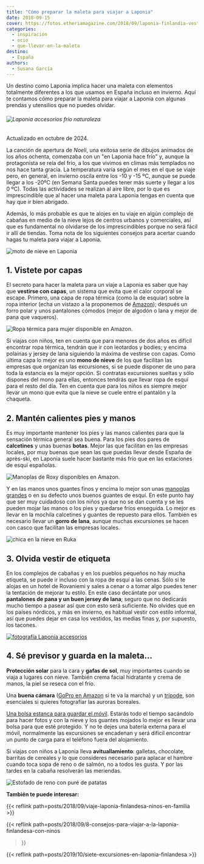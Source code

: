 ```yaml
---
title: "Cómo preparar la maleta para viajar a Laponia"
date: 2018-09-15
cover: https://fotos.etheriamagazine.com/2018/09/laponia-finlandia-vestimenta.jpg
categories: 
  - inspiración
  - ocio
  - que-llevar-en-la-maleta
destino: 
  - España
authors: 
  - Susana García
---
```


Un destino como Laponia implica hacer una maleta con elementos totalmente diferentes a 
los que usamos en España incluso en invierno. Aquí te contamos cómo preparar la maleta 
para viajar a Laponia con algunas prendas y utensilios que no puedes olvidar. 

###### ![Laponia accesorios frío naturaleza](https://fotos.etheriamagazine.com/2018/05/Maleta-Laponia.jpg "Imprescindibles para la maleta a Laponia")

Actualizado en octubre de 2024. 

La canción de apertura de _Noeli_, una exitosa serie de dibujos animados de los años 
ochenta, comenzaba con un "en Laponia hace frío" y, aunque la protagonista se reía del 
frío, a los que vivimos en climas más templados no nos hace tanta gracia. La temperatura 
varía según el mes en el que se viaje pero, en general, en invierno oscila entre los -10 
y -15 ºC, aunque se puede llegar a los -20ºC (en Semana Santa puedes tener más suerte y 
llegar a los 0 ºC). Todas las actividades se realizan al aire libre, por lo que es 
imprescindible que al hacer una maleta para Laponia tengas en cuenta que hay que ir bien 
abrigado. 

Además, lo más probable es que te alojes en tu viaje en algún complejo de cabañas en 
medio de la nieve lejos de centros urbanos y comerciales, así que es fundamental no 
olvidarse de los imprescindibles porque no será fácil ir allí de tiendas. Toma nota de 
los siguientes consejos para acertar cuando hagas tu maleta para viajar a Laponia. 

![moto de nieve en Laponia](https://fotos.etheriamagazine.com/2018/09/maleta-laponia-moto-traje-termico.jpg "Asegúrate cuando contrates las excursiones que te faciliten un traje térmico para realizarlas.")

## 1\. Vistete por capas

El secreto para hacer la maleta para un viaje a Laponia es saber que hay que **vestirse 
con capas**, un sistema que evita que el calor corporal se escape. Primero, una capa de 
ropa térmica (como la de esquiar) sobre la ropa interior (echa un vistazo a la 
proponemos de [Amazon](https://amzn.to/4dW2ZT1)); después un forro polar y unos 
pantalones cómodos (mejor de algodón o lana y mejor de pana que vaqueros). 

![Ropa térmica para mujer disponible en Amazon.](https://fotos.etheriamagazine.com/2018/09/laponia-ropa-termica-mujer.jpg "Ropa térmica para mujer disponible en Amazon.")

Si viajas con niños, ten en cuenta que para menores de dos años es difícil encontrar 
ropa térmica, tendrán que ir con leotardos y bodies; y encima polainas y jersey de lana 
siguiendo la máxima de vestirse con capas. Como última capa lo mejor es uno **mono de 
nieve** de los que facilitan las empresas que organizan las excursiones, si se puede 
disponer de uno para toda la estancia es la mejor opción. Si contratas excursiones 
sueltas y sólo dispones del mono para ellas, entonces tendrás que llevar ropa de esquí 
para el resto del día. Ten en cuenta que para los niños es siempre mejor llevar un mono 
que evita que la nieve se cuele entre el pantalón y la chaqueta. 

## 2\. Mantén calientes pies y manos

Es muy importante mantener los pies y las manos calientes para que la sensación térmica 
general sea buena. Para los pies dos pares de **calcetines** y unas buenas **botas**. 
Mejor las que facilitan en las empresas locales, por muy buenas que sean las que puedas 
llevar desde España de après-ski, en Laponia suele hacer bastante más frío que en las 
estaciones de esquí españolas. 

![Manoplas de Roxy disponibles en Amazon.](https://fotos.etheriamagazine.com/2018/09/ropa-laponia-manoplas.jpg "Manoplas de Roxy disponibles en Amazon.")

Y en las manos unos guantes finos y encima lo mejor son unas [manoplas 
grandes](https://amzn.to/4dRkCDH) o en su defecto unos buenos guantes de esquí. En este 
punto hay que ser muy cuidadoso con los niños ya que no se dan cuenta y se les pueden 
mojar las manos o los pies y quedarse fríos enseguida. Lo mejor es llevar en la mochila 
calcetines y guantes de repuesto para ellos. También es necesario llevar un **gorro de 
lana**, aunque muchas excursiones se hacen con casco que facilitan las empresas locales. 

![chica en la nieve en Ruka](https://fotos.etheriamagazine.com/2018/09/laponia-finlandia-vestimenta.jpg "A Laponia es fundamental llevar buena ropa de abrigo si vas a salir alguna noche por una ciudad. © Ilya Shishikhin")

## 3\. Olvida vestir de etiqueta

En los complejos de cabañas y en los pueblos pequeños no hay mucha etiqueta, se puede ir 
incluso con la ropa de esquí a las cenas. Sólo si te alojas en un hotel de Rovaniemi y 
sales a cenar o a tomar algo puedes tener la tentación de mejorar tu estilo. En este 
caso decántate por unos **pantalones de pana y un buen jersey de lana**; seguro que no 
dedicarás mucho tiempo a pasear así que con esto será suficiente. No olvides que en los 
países nórdicos, y más en invierno, es habitual vestir con estilo informal, así que 
puedes dejar en casa los vestidos, las medias finas y, por supuesto, los tacones. 

[![fotografía Laponia accesorios](https://fotos.etheriamagazine.com/2018/05/tripode-fotocasion.es_.jpg "Trípode de Fotocasion.es")](https://www.fotocasion.es/tripodes/010901/F/)

## 4\. Sé previsor y guarda en la maleta...

**Protección solar** para la cara y **gafas de sol**, muy importantes cuando se viaja a 
lugares con nieve. También crema facial hidratante y crema de manos, la piel se reseca 
con el frío. 

Una **buena cámara** ([GoPro en Amazon](https://amzn.to/3myAXFL) si te va la marcha) y 
un [trípode](https://amzn.to/3GJBaOx), son esenciales si quieres fotografiar las auroras 
boreales. 

[Una bolsa estanca para guardar el móvil](https://amzn.to/2Y7jR8u). Estarás todo el 
tiempo sacándolo para hacer fotos y con la nieve y los guantes mojados lo mejor es 
llevar una bolsa para que esté protegido. Y no te dejes una batería externa para el 
móvil, normalmente las excursiones se encadenan y será difícil encontrar un punto de 
carga para el teléfono fuera del alojamiento. 

Si viajas con niños a Laponia lleva **avituallamiento**: galletas, chocolate, barritas 
de cereales y lo que consideres necesario para aplacar el hambre cuando toca sopa de 
reno o de salmón, no a todos les gusta. Y por las tardes en la cabaña resolverán las 
meriendas. 

![Estofado de reno con puré de patatas](https://fotos.etheriamagazine.com/2018/09/maleta-laponia-comida.jpg "Estofado de reno con puré de patatas, una comida típica lapona.")

**También te puede interesar:** 

{{< reflink path=posts/2018/09/viaje-laponia-finlandesa-ninos-en-familia >}} 

{{< reflink path=posts/2018/09/8-consejos-para-viajar-a-la-laponia-finlandesa-con-ninos 
>}} 

{{< reflink path=posts/2019/10/siete-excursiones-en-laponia-finlandesa >}}
